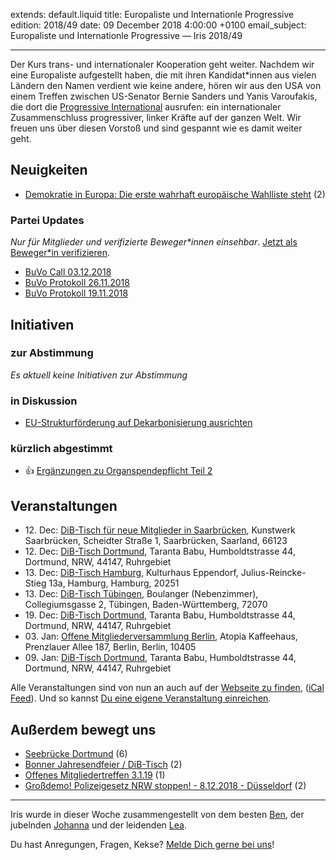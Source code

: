 
extends: default.liquid
title: Europaliste und Internationle Progressive
edition: 2018/49
date: 09 December 2018 4:00:00 +0100
email_subject: Europaliste und Internationle Progressive — Iris 2018/49

---

Der Kurs trans- und internationaler Kooperation geht weiter. Nachdem wir eine Europaliste aufgestellt haben, die mit ihren Kandidat\*innen aus vielen Ländern den Namen verdient wie keine andere, hören wir aus den USA von einem Treffen zwischen US-Senator Bernie Sanders und Yanis Varoufakis, die dort die [Progressive International](https://www.progressive-international.org/) ausrufen: ein internationaler Zusammenschluss progressiver, linker Kräfte auf der ganzen Welt. Wir freuen uns über diesen Vorstoß und sind gespannt wie es damit weiter geht.


## Neuigkeiten

 - [Demokratie in Europa: Die erste wahrhaft europäische Wahlliste steht](https://marktplatz.bewegung.jetzt/t/demokratie-in-europa-die-erste-wahrhaft-europaeische-wahlliste-steht/26965) (2)

### Partei Updates

_Nur für Mitglieder und verifizierte Beweger\*innen einsehbar_. [Jetzt als Beweger\*in verifizieren](https://bewegung.jetzt/bewegerin-werden/).

 - [BuVo Call 03.12.2018](https://marktplatz.bewegung.jetzt/t/buvo-protokoll-3-12-2018/26993)
 - [BuVo Protokoll 26.11.2018](https://marktplatz.bewegung.jetzt/t/buvo-protokoll-26-11-2018/26917)
 - [BuVo Protokoll 19.11.2018](https://marktplatz.bewegung.jetzt/t/buvo-protokoll-19-11-2018/26688)

## Initiativen

### zur Abstimmung
_Es aktuell keine Initiativen zur Abstimmung_

### in Diskussion
 - [EU-Strukturförderung auf Dekarbonisierung ausrichten](https://abstimmen.bewegung.jetzt/initiative/209-eu-strukturforderung-auf-dekarbonisierung-ausrichten)

### kürzlich abgestimmt

 - 👍 [Ergänzungen zu Organspendepflicht Teil 2](https://abstimmen.bewegung.jetzt/initiative/200-erganzungen-zu-organspendepflicht-teil-2)


## Veranstaltungen

 - 12.&nbsp;Dec: [DiB-Tisch für neue Mitglieder in Saarbrücken](https://bewegung.jetzt/veranstaltungen/dib-tisch-fuer-neue-mitglieder-in-saarbruecken/), Kunstwerk Saarbrücken, Scheidter Straße 1, Saarbrücken, Saarland, 66123
 - 12.&nbsp;Dec: [DiB-Tisch Dortmund](https://bewegung.jetzt/veranstaltungen/dib-tisch-dortmund-2018-12-12/), Taranta Babu, Humboldtstrasse 44, Dortmund, NRW, 44147, Ruhrgebiet
 - 13.&nbsp;Dec: [DiB-Tisch Hamburg](https://bewegung.jetzt/veranstaltungen/dib-tisch-hamburg-3/), Kulturhaus Eppendorf, Julius-Reincke-Stieg 13a, Hamburg, Hamburg, 20251
 - 13.&nbsp;Dec: [DiB-Tisch Tübingen](https://bewegung.jetzt/veranstaltungen/dib-tisch-tuebingen-7/), Boulanger (Nebenzimmer), Collegiumsgasse 2, Tübingen, Baden-Württemberg, 72070
 - 19.&nbsp;Dec: [DiB-Tisch Dortmund](https://bewegung.jetzt/veranstaltungen/dib-tisch-dortmund-2018-12-19/), Taranta Babu, Humboldtstrasse 44, Dortmund, NRW, 44147, Ruhrgebiet
 - 03.&nbsp;Jan: [Offene Mitgliederversammlung Berlin](https://bewegung.jetzt/veranstaltungen/offene-mitgliederversammlung-berlin/), Atopia Kaffeehaus, Prenzlauer Allee 187, Berlin, Berlin, 10405
 - 09.&nbsp;Jan: [DiB-Tisch Dortmund](https://bewegung.jetzt/veranstaltungen/dib-tisch-dortmund-2019-01-09/), Taranta Babu, Humboldtstrasse 44, Dortmund, NRW, 44147, Ruhrgebiet


Alle Veranstaltungen sind von nun an auch auf der [Webseite zu finden](https://bewegung.jetzt/veranstaltungen/), ([iCal Feed](https://bewegung.jetzt/?ical=1)). Und so kannst [Du eine eigene Veranstaltung einreichen](https://marktplatz.bewegung.jetzt/t/eine-veranstaltung-auf-der-webseite-einreichen/21379).


## Außerdem bewegt uns

 - [Seebrücke Dortmund](https://marktplatz.bewegung.jetzt/t/seebruecke-dortmund/26869) (6)
 - [Bonner Jahresendfeier / DiB-Tisch](https://marktplatz.bewegung.jetzt/t/bonner-jahresendfeier-dib-tisch/26954) (2)
 - [Offenes Mitgliedertreffen 3.1.19](https://marktplatz.bewegung.jetzt/t/offenes-mitgliedertreffen-3-1-19/26904) (1)
 - [Großdemo! Polizeigesetz NRW stoppen! - 8.12.2018 - Düsseldorf](https://marktplatz.bewegung.jetzt/t/grossdemo-polizeigesetz-nrw-stoppen-8-12-2018-duesseldorf/26867) (2)


---

Iris wurde in dieser Woche zusammengestellt von dem besten [Ben](https://marktplatz.bewegung.jetzt/u/Ben/), der jubelnden [Johanna](https://marktplatz.bewegung.jetzt/u/Johanna/) und der leidenden [Lea](https://marktplatz.bewegung.jetzt/u/Leia/).

Du hast Anregungen, Fragen, Kekse? [Melde Dich gerne bei uns](https://marktplatz.bewegung.jetzt/t/neu-iris-die-woechtliche-zusammenfasssung-zum-sonntagsbrunch/10990)!

